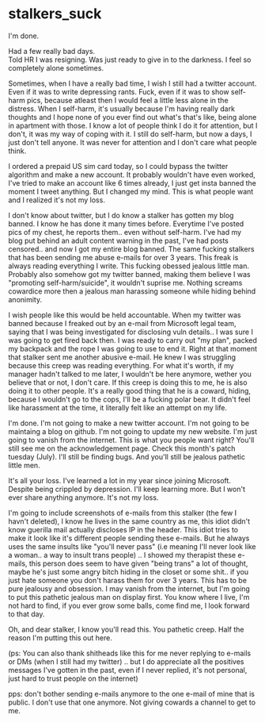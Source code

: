 # stalkers_suck

I'm done.

Had a few really bad days.  
Told HR I was resigning. Was just ready to give in to the darkness.
I feel so completely alone sometimes.

Sometimes, when I have a really bad time, I wish I still had a twitter account.
Even if it was to write depressing rants.
Fuck, even if it was to show self-harm pics, because atleast then I would feel a little less alone in the distress.
When I self-harm, it's usually because I'm having really dark thoughts and I hope none of you ever find out what's that's like, being alone in apartment with those.
I know a lot of people think I do it for attention, but I don't, it was my way of coping with it. I still do self-harm, but now a days, I just don't tell anyone. It was never for attention and I don't care what people think.

I ordered a prepaid US sim card today, so I could bypass the twitter algorithm and make a new account.
It probably wouldn't have even worked, I've tried to make an account like 6 times already, I just get insta banned the moment I tweet anything.
But I changed my mind. This is what people want and I realized it's not my loss.

I don't know about twitter, but I do know a stalker has gotten my blog banned.
I know he has done it many times before. Everytime I've posted pics of my chest, he reports them.. even without self-harm. 
I've had my blog put behind an adult content warning in the past, I've had posts censored.. and now I got my entire blog banned.
The same fucking stalkers that has been sending me abuse e-mails for over 3 years.
This freak is always reading everything I write. This fucking obessed jealous little man.
Probably also somehow got my twitter banned, making them believe I was "promoting self-harm/suicide", it wouldn't suprise me.
Nothing screams cowardice more then a jealous man harassing someone while hiding behind anonimity.

I wish people like this would be held accountable. When my twitter was banned because I freaked out by an e-mail from Microsoft legal team, saying that I was being investigated for disclosing vuln details.. I was sure I was going to get fired back then. I was ready to carry out "my plan", packed my backpack and the rope I was going to use to end it.
Right at that moment that stalker sent me another abusive e-mail. He knew I was struggling because this creep was reading everything.
For what it's worth, if my manager hadn't talked to me later, I wouldn't be here anymore, wether you believe that or not, I don't care.
If this creep is doing this to me, he is also doing it to other people. 
It's a really good thing that he is a coward, hiding, because I wouldn't go to the cops, I'll be a fucking polar bear.
It didn't feel like harassment at the time, it literally felt like an attempt on my life.

I'm done. I'm not going to make a new twitter account.
I'm not going to be maintaing a blog on github.
I'm not going to update my new website.
I'm just going to vanish from the internet.
This is what you people want right? 
You'll still see me on the acknowledgement page. Check this month's patch tuesday (July).
I'll still be finding bugs. And you'll still be jealous pathetic little men.

It's all your loss. 
I've learned a lot in my year since joining Microsoft.
Despite being crippled by depression.
I'll keep learning more.
But I won't ever share anything anymore.
It's not my loss. 

I'm going to include screenshots of e-mails from this stalker (the few I havn't deleted), I know he lives in the same country as me, this idiot didn't know guerilla mail actually discloses IP in the header. This idiot tries to make it look like it's different people sending these e-mails. But he always uses the same insults like "you'll never pass" (i.e meaning I'll never look like a woman.. a way to insult trans people) .. I showed my therapist these e-mails, this person does seem to have given "being trans" a lot of thought, maybe he's just some angry bitch hiding in the closet or some shit.. if you just hate someone you don't harass them for over 3 years. This has to be pure jealousy and obsession.
I may vanish from the internet, but I'm going to put this pathetic jealous man on display first.
You know where I live, I'm not hard to find, if you ever grow some balls, come find me, I look forward to that day.

Oh, and dear stalker, I know you'll read this. You pathetic creep. Half the reason I'm putting this out here.

(ps: You can also thank shitheads like this for me never replying to e-mails or DMs (when I still had my twitter) .. but I do appreciate all the positives messages I've gotten in the past, even if I never replied, it's not personal, just hard to trust people on the internet)

pps: don't bother sending e-mails anymore to the one e-mail of mine that is public. I don't use that one anymore. Not giving cowards a channel to get to me. 
